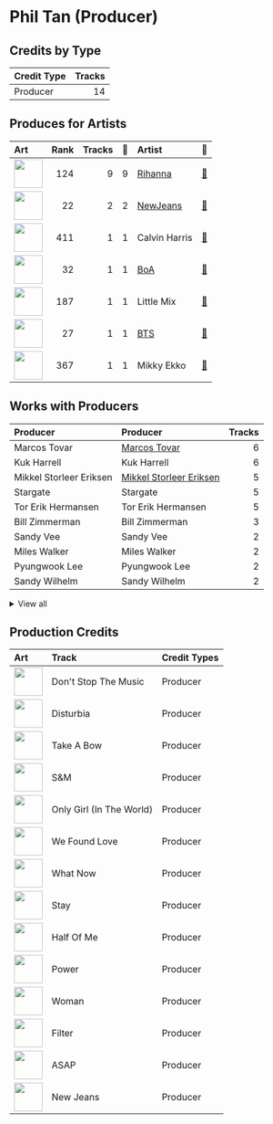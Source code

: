 # Phil Tan (Producer)

## Credits by Type

| Credit Type | Tracks |
|:---|---:|
| Producer | 14 |

## Produces for Artists

| Art | Rank | Tracks | 💚 | Artist | 🔗 |
|:---|---:|---:|---:|:---|:---|
| <img src="https://i.scdn.co/image/ab6761610000e5eb99e4fca7c0b7cb166d915789" alt="" width="50" /> | 124 | 9 | 9 | [Rihanna](../../artists/rihanna/overview.md) | [🔗](https://open.spotify.com/artist/5pKCCKE2ajJHZ9KAiaK11H) |
| <img src="https://i.scdn.co/image/ab6761610000e5eb80668ba2b15094d083780ea9" alt="" width="50" /> | 22 | 2 | 2 | [NewJeans](../../artists/newjeans/overview.md) | [🔗](https://open.spotify.com/artist/6HvZYsbFfjnjFrWF950C9d) |
| <img src="https://i.scdn.co/image/ab6761610000e5eb014a3c1730d960c66396ed63" alt="" width="50" /> | 411 | 1 | 1 | Calvin Harris | [🔗](https://open.spotify.com/artist/7CajNmpbOovFoOoasH2HaY) |
| <img src="https://i.scdn.co/image/ab6761610000e5eb1925e6520e474e569c971b36" alt="" width="50" /> | 32 | 1 | 1 | [BoA](../../artists/boa/overview.md) | [🔗](https://open.spotify.com/artist/4muJrGMndyYWqZtfk8OWy4) |
| <img src="https://i.scdn.co/image/ab6761610000e5eb08cd53940cbf5813ee5fe565" alt="" width="50" /> | 187 | 1 | 1 | Little Mix | [🔗](https://open.spotify.com/artist/3e7awlrlDSwF3iM0WBjGMp) |
| <img src="https://i.scdn.co/image/ab6761610000e5ebd642648235ebf3460d2d1f6a" alt="" width="50" /> | 27 | 1 | 1 | [BTS](../../artists/bts/overview.md) | [🔗](https://open.spotify.com/artist/3Nrfpe0tUJi4K4DXYWgMUX) |
| <img src="https://i.scdn.co/image/ab6761610000e5eb81d954dd35145481964ddd6c" alt="" width="50" /> | 367 | 1 | 1 | Mikky Ekko | [🔗](https://open.spotify.com/artist/1buzCmyYZE4kcdLRudsb8V) |

## Works with Producers

| Producer | Producer | Tracks |
|:---|:---|---:|
| Marcos Tovar | [Marcos Tovar](../marcos_tovar/overview.md) | 6 |
| Kuk Harrell | Kuk Harrell | 6 |
| Mikkel Storleer Eriksen | [Mikkel Storleer Eriksen](../mikkel_storleer_eriksen/overview.md) | 5 |
| Stargate | Stargate | 5 |
| Tor Erik Hermansen | Tor Erik Hermansen | 5 |
| Bill Zimmerman | Bill Zimmerman | 3 |
| Sandy Vee | Sandy Vee | 2 |
| Miles Walker | Miles Walker | 2 |
| Pyungwook Lee | Pyungwook Lee | 2 |
| Sandy Wilhelm | Sandy Wilhelm | 2 |


<details>
<summary>View all</summary>

| Producer | Producer | Tracks |
|:---|:---|---:|
| Bokyeong Wang | Bokyeong Wang | 2 |
| Fine Glindvad Jensen | Fine Glindvad Jensen | 2 |
| Erika de Casier | Erika de Casier | 2 |
| Josh Gudwin | [Josh Gudwin](../josh_gudwin/overview.md) | 2 |
| Daniela Rivera | Daniela Rivera | 2 |
| Gigi | Gigi | 2 |
| Ne-Yo | Ne-Yo | 1 |
| BoA | BoA | 1 |
| 강해린 | 강해린 (Kang, Hae-rin) | 1 |
| Andre Merritt | Andre Merritt | 1 |
| Ivy Adara | Ivy Adara | 1 |
| Veronika Bozeman | Veronika Bozeman | 1 |
| Chris Brown | Chris Brown | 1 |
| Shahid Khan | Shahid Khan | 1 |
| dae Jung | dae Jung | 1 |
| Al Hemberger | Al Hemberger | 1 |
| KAMILLE | KAMILLE | 1 |
| Mike Gaydusek | Mike Gaydusek | 1 |
| Frankie Storm | Frankie Storm | 1 |
| Calvin Harris | Calvin Harris | 1 |
| 250 | 250 | 1 |
| Hilda Stenmalm | Hilda Stenmalm | 1 |
| Justin Parker | Justin Parker | 1 |
| Danielle Marsh | Danielle Marsh | 1 |
| Robopop | Robopop | 1 |
| Crystal Nicole | Crystal Nicole | 1 |
| Parker Ighile | Parker Ighile | 1 |
| EL CAPITXN | EL CAPITXN | 1 |
| Elof Loelv | Elof Loelv | 1 |
| Michael Jackson | [Michael Jackson](../michael_jackson/overview.md) | 1 |
| Robert Allen | Robert Allen | 1 |
| Steve James | Steve James | 1 |
| FRNK | FRNK | 1 |
| 유영진 | [유영진 (Yoo, Young-jin)](../유영진_(yoo,_young-jin)/overview.md) | 1 |
| Nathan Cassells | Nathan Cassells | 1 |
| Ester Dean | Ester Dean | 1 |
| Marlin "Hookman" Bonds | Marlin "Hookman" Bonds | 1 |
| Jon Hume | Jon Hume | 1 |
| Lutra | Lutra | 1 |
| Matt Radosevich | Matt Radosevich | 1 |
| Naughty Boy | Naughty Boy | 1 |
| Maegan Cottone | Maegan Cottone | 1 |
| Frants | Frants | 1 |
| Tom Wiklund | Tom Wiklund | 1 |
| Frankie Scoca | Frankie Scoca | 1 |
| Fallin' Dild | Fallin' Dild | 1 |
| Catharina Stoltenberg | Catharina Stoltenberg | 1 |
| Livvi Franc | Livvi Franc | 1 |
| Brian Kennedy | Brian Kennedy | 1 |
| danke | [danke](../danke/overview.md) | 1 |
| Chris Bishop | Chris Bishop | 1 |
| Pdogg | [Pdogg](../pdogg/overview.md) | 1 |
| Josh Houghkirk | Josh Houghkirk | 1 |
| JHart | JHart | 1 |
| 방시혁 | [방시혁 (Bang, Si-Hyuk)](../방시혁_(bang,_si-hyuk)/overview.md) | 1 |
| Neon Boy | Neon Boy | 1 |
| Makeba | Makeba | 1 |
| ADORA | ADORA | 1 |
| Henriette Motzfeldt | Henriette Motzfeldt | 1 |
| Seu Ran Lee | Seu Ran Lee | 1 |
| 안복진 | 안복진 (Ahn, Bok-Jin) | 1 |
| Emeli Sandé | Emeli Sandé (Sandé, Emeli) | 1 |
| Andrew Vastola | Andrew Vastola | 1 |
| Mikky Ekko | Mikky Ekko | 1 |

</details>


## Production Credits

| Art | Track | Credit Types |
|:---|:---|:---|
| <img src="https://i.scdn.co/image/ab67616d0000b273f9f27162ab1ed45b8d7a7e98" alt="" width="50" /> | Don't Stop The Music | Producer |
| <img src="https://i.scdn.co/image/ab67616d0000b273f9f27162ab1ed45b8d7a7e98" alt="" width="50" /> | Disturbia | Producer |
| <img src="https://i.scdn.co/image/ab67616d0000b273f9f27162ab1ed45b8d7a7e98" alt="" width="50" /> | Take A Bow | Producer |
| <img src="https://i.scdn.co/image/ab67616d0000b273aa16162c83c19d587a3bfa45" alt="" width="50" /> | S&M | Producer |
| <img src="https://i.scdn.co/image/ab67616d0000b273aa16162c83c19d587a3bfa45" alt="" width="50" /> | Only Girl (In The World) | Producer |
| <img src="https://i.scdn.co/image/ab67616d0000b2731c5eacf6965d328c2c795cef" alt="" width="50" /> | We Found Love | Producer |
| <img src="https://i.scdn.co/image/ab67616d0000b2730e6cedee56e37a9a65f2164d" alt="" width="50" /> | What Now | Producer |
| <img src="https://i.scdn.co/image/ab67616d0000b2730e6cedee56e37a9a65f2164d" alt="" width="50" /> | Stay | Producer |
| <img src="https://i.scdn.co/image/ab67616d0000b2730e6cedee56e37a9a65f2164d" alt="" width="50" /> | Half Of Me | Producer |
| <img src="https://i.scdn.co/image/ab67616d0000b2733042c53026e29faf3a21c9f9" alt="" width="50" /> | Power | Producer |
| <img src="https://i.scdn.co/image/ab67616d0000b2738d076165a515afd63688b968" alt="" width="50" /> | Woman | Producer |
| <img src="https://i.scdn.co/image/ab67616d0000b273505190077497c230422f2934" alt="" width="50" /> | Filter | Producer |
| <img src="https://i.scdn.co/image/ab67616d0000b2730744690248ef3ba7b776ea7b" alt="" width="50" /> | ASAP | Producer |
| <img src="https://i.scdn.co/image/ab67616d0000b2730744690248ef3ba7b776ea7b" alt="" width="50" /> | New Jeans | Producer |